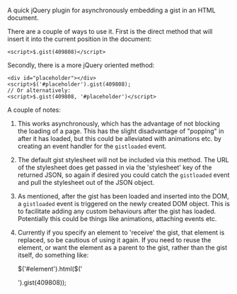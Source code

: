 A quick jQuery plugin for asynchronously embedding a gist in an HTML document.

There are a couple of ways to use it. First is the direct method that will insert it into the current position in the document:

	<script>$.gist(409808)</script>

Secondly, there is a more jQuery oriented method:

	<div id="placeholder"></div>
	<script>$('#placeholder').gist(409808);
	// Or alternatively:
	<script>$.gist(409808, '#placeholder')</script>

A couple of notes:

1. This works asynchronously, which has the advantage of not blocking the loading of a page. This has the slight disadvantage of "popping" in after it has loaded, but this could be alleviated with animations etc. by creating an event handler for the `gistloaded` event.

2. The default gist stylesheet will not be included via this method. The URL of the stylesheet does get passed in via the 'stylesheet' key of the returned JSON, so again if desired you could catch the `gistloaded` event and pull the stylesheet out of the JSON object.

3. As mentioned, after the gist has been loaded and inserted into the DOM, a `gistloaded` event is triggered on the newly created DOM object. This is to facilitate adding any custom behaviours after the gist has loaded. Potentially this could be things like animations, attaching events etc.

4. Currently if you specify an element to 'receive' the gist, that element is replaced, so be cautious of using it again. If you need to reuse the element, or want the element as a parent to the gist, rather than the gist itself, do something like:

	
	$('#element').html($('<div />').gist(409808));
	